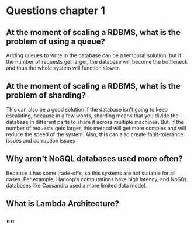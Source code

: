# Questions chapter 1

## At the moment of scaling a RDBMS, what is the problem of using a queue?
Adding queues to write in the database can be a temporal solution, but if the number of requests get larger, the database will become the bottleneck and thus the whole system will function slower.

## At the moment of scaling a RDBMS, what is the problem of sharding?
This can also be a good solution if the database isn't going to keep escalating, because in a few words, sharding means that you divide the database in different parts to share it across multiple machines. 
But, if the number of requests gets larger, this method will get more complex and will reduce the speed of the system.
Also, this can also create fault-tolerance issues and corruption issues

## Why aren't NoSQL databases used more often?
Because it has some trade-offs, so this systems are not suitable for all cases.
Per example, Hadoop's computations have high latency, and NoSQL databases like Cassandra used a more limited data model.

## What is Lambda Architecture?
""
---
<!--stackedit_data:
eyJoaXN0b3J5IjpbNjU1ODk0Nzc2LDEzODgyNDQ0OTMsLTE5ND
M4NjIzOTQsNTIwNjMwOTI0LDEwODUxMjg4MDFdfQ==
-->